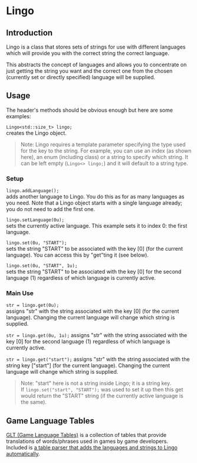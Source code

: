 # Lingo

## Introduction
Lingo is a class that stores sets of strings for use with different languages which will provide you with the correct string the correct language.

This abstracts the concept of languages and allows you to concentrate on just getting the string you want and the correct one from
the chosen (currently set or directly specified) language will be supplied.

## Usage
The header's methods should be obvious enough but here are some examples:

`Lingo<std::size_t> lingo;`  
creates the Lingo object.
> Note: Lingo requires a template parameter specifying the type used for the key to the string.
> For example, you can use an index (as shown here), an enum (including class) or a string to specify which string.
> It can be left empty (`Lingo<> lingo;`) and it will default to a string type.

### Setup
`lingo.addLanguage();`  
adds another language to Lingo. You do this as for as many languages as you need.
Note that a Lingo object starts with a single language already; you do not need to add the first one.

`lingo.setLanguage(0u);`  
sets the currently active language. This example sets it to index 0: the first language.

`lingo.set(0u, "START");`  
sets the string "START" to be associated with the key [0] (for the current language). You can access this by "get"ting it (see below).

`lingo.set(0u, "START", 1u);`  
sets the string "START" to be associated with the key [0] for the second language (1) regardless of which language is currently active.

### Main Use
`str = lingo.get(0u);`  
assigns "str" with the string associated with the key [0] (for the current language). Changing the current language will change which string is supplied.

`str = lingo.get(0u, 1u);`
assigns "str" with the string associated with the key [0] for the second language (1) regardless of which language is currently active.

`str = lingo.get("start");`
assigns "str" with the string associated with the string key ["start"] (for the current language). Changing the current language will change which string is supplied.
> Note: "start" here is not a string inside Lingo; it is a string key.  
> If `lingo.set("start", "START");` was used to set it up then this get would return the "START" string (if the currently active language is the same).

## Game Language Tables
[GLT (Game Language Tables)](https://github.com/Hapaxia/GameLanguageTables) is a collection of tables that provide translations of words/phrases used in games by game developers.  
Included is [a table parser that adds the languages and strings to Lingo automatically](https://github.com/Hapaxia/GameLanguageTables/blob/main/Parsers/ParseToLingo.cpp).
